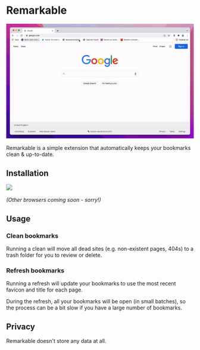 # Remarkable

![](./src/assets/demo.gif)

Remarkable is a simple extension that automatically keeps your bookmarks clean & up-to-date.

## Installation

<a href="https://chrome.google.com/webstore/detail/remarkable/mjmbcbgnjacnhjpoikgilmocjlfmcogp">![](https://storage.googleapis.com/web-dev-uploads/image/WlD8wC6g8khYWPJUsQceQkhXSlv1/YT2Grfi9vEBa2wAPzhWa.png)</a>

*(Other browsers coming soon - sorry!)*

## Usage

### Clean bookmarks

Running a clean will move all dead sites (e.g. non-existent pages, 404s) to a trash folder for you to review or delete.

### Refresh bookmarks

Running a refresh will update your bookmarks to use the most recent favicon and title for each page.

During the refresh, all your bookmarks will be open (in small batches), so the process can be a bit slow if you have a large number of bookmarks.

## Privacy

Remarkable doesn't store any data at all.
